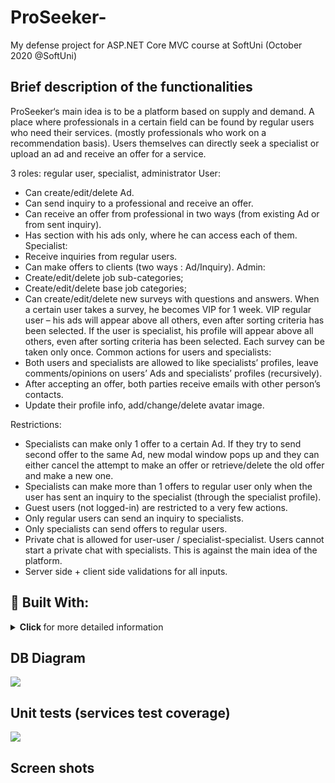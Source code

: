 # ProSeeker-
My defense project for ASP.NET Core MVC course at SoftUni (October 2020 @SoftUni)
## Brief description of the functionalities
ProSeeker‘s main idea is to be a platform based on supply and demand. A place where professionals in a certain field can be found by regular users who need their services. (mostly professionals who work on a recommendation basis).
Users themselves can directly seek a specialist or upload an ad and receive an offer for a service.

3 roles: regular user, specialist, administrator
User: 
- Can create/edit/delete Ad. 
- Can send inquiry to a professional and receive an offer.
- Can receive an offer from professional in two ways (from existing Ad or from sent inquiry).
- Has section with his ads only, where he can access each of them.
Specialist:
- Receive inquiries from regular users.
- Can make offers to clients (two ways : Ad/Inquiry).
Admin:
- Create/edit/delete job sub-categories;
- Create/edit/delete base job categories;
- Can create/edit/delete new surveys with questions and answers. When a certain user takes a survey, he becomes VIP for 1 week. 
VIP regular user – his ads will appear above all others, even after sorting criteria has been selected. If the user is specialist, his profile will appear above all others, even after sorting criteria has been selected. Each survey can be taken only once. 
Common actions for users and specialists:
- Both users and specialists are allowed to like specialists’ profiles, leave comments/opinions on users’ Ads and specialists’ profiles (recursively). 
- After accepting an offer, both parties receive emails with other person’s contacts.
- Update their profile info, add/change/delete avatar image.

Restrictions:
- Specialists can make only 1 offer to a certain Ad. If they try to send second offer to the same Ad, new modal window pops up and they can either cancel the attempt to make an offer or retrieve/delete the old offer and make a new one.
- Specialists can make more than 1 offers to regular user only when the user has sent an inquiry to the specialist (through the specialist profile).
- Guest users (not logged-in) are restricted to a very few actions.
- Only regular users can send an inquiry to specialists.
- Only specialists can send offers to regular users.
- Private chat is allowed for user-user / specialist-specialist. Users cannot start a private chat with specialists. This is against the main idea of the platform. 
- Server side + client side validations for all inputs.

## :hammer: Built With:
<details>
   <summary>
       <strong> Click </strong> for more detailed information
   </summary>

* <strong>.NET 5.0 <strong>
* <strong>Entity Framework Core 5.0 <strong> 
* <strong>FontAwesome<strong> (font icons)
* <strong>AutoMapper<strong> (object-to-object mapping library)
* <strong>Repository<strong> Pattern (Mainly for easier tests nad maintaining soft deletion)
* <strong>Cloudinary<strong> (file storage)
* <strong>TinyMCE<strong> (text redactor)
* <strong>HtmlSanitizer<strong> (XSS protection)
* <strong>Bootsrap 4<strong>
* <strong>JavaScript<strong> (well…)
* <strong>CSS<strong>
* <strong>HTML 5<strong>
* <strong>Moment.Js<strong> (JavaScript library for easier work with date-time)
* <strong>JQuery<strong>
* <strong>SignalR<strong> (used for real-time chat)
* <strong>WebAPI <strong>
* <strong>SendGrid<strong> (for sending emails) 
* <strong>xUnit<strong> (for testing) 

</details>

## DB Diagram
![](https://res.cloudinary.com/zmax/image/upload/v1609124986/81eec76a-fb6c-4ccf-9941-b4fe8bec34f9profilePicture.png)


## Unit tests (services test coverage)
![](https://res.cloudinary.com/zmax/image/upload/v1610213611/adfe08c8-bf3f-4958-bbc5-ea3f10ec67fcUnitTestsCoverage.png.png)
<!-- https://res.cloudinary.com/zmax/image/upload/v1610213611/adfe08c8-bf3f-4958-bbc5-ea3f10ec67fcUnitTestsCoverage.png.png -->

## Screen shots
